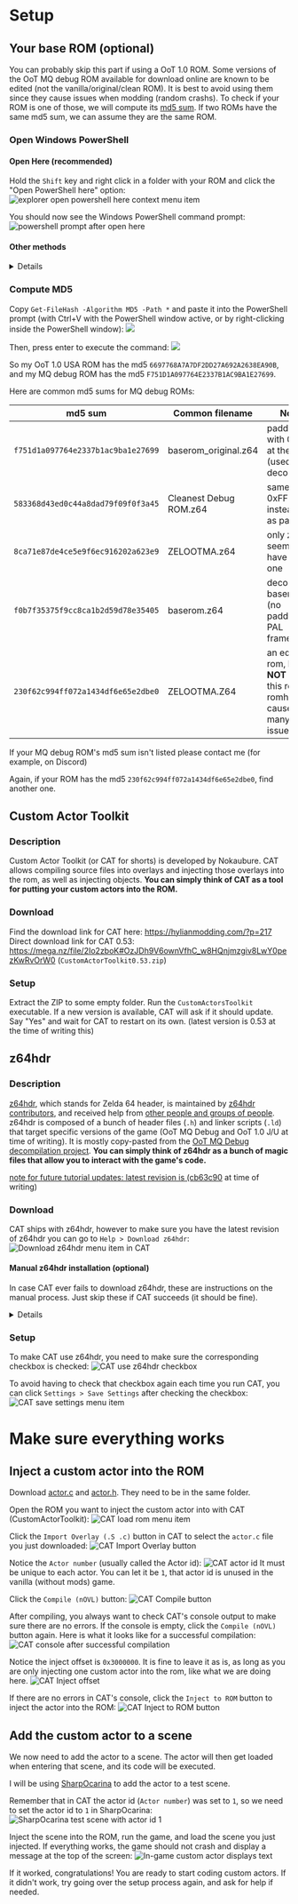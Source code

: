 # Setup

## Your base ROM (optional)

You can probably skip this part if using a OoT 1.0 ROM.
Some versions of the OoT MQ debug ROM available for download online are known to be edited (not the vanilla/original/clean ROM). It is best to avoid using them since they cause issues when modding (random crashs).
To check if your ROM is one of those, we will compute its [md5 sum](https://en.wikipedia.org/wiki/MD5). If two ROMs have the same md5 sum, we can assume they are the same ROM.

### Open Windows PowerShell

#### Open Here (recommended)

Hold the `Shift` key and right click in a folder with your ROM and click the "Open PowerShell here" option:
![explorer open powershell here context menu item](images/windows_explorer_open_powershell_here.png)

You should now see the Windows PowerShell command prompt:
![powershell prompt after open here](images/open_powershell_here_result.png)

#### Other methods

<details>

With start menu search, search `powershell`:
![windows start menu powershell search](images/windows_search_powershell.png)

Or by using the key combo `Windows+R` and executing `powershell`:
windows_execute_powershell.png

You then need to use the `cd` command to change the working directory to wherever your ROM is.
For example `cd /D E:\OoT64` (`/D` required if you switch partition, eg from `C:` to `D:`)

</details>

### Compute MD5

Copy `Get-FileHash -Algorithm MD5 -Path *` and paste it into the PowerShell prompt (with Ctrl+V with the PowerShell window active, or by right-clicking inside the PowerShell window):
![](images/powershell_md5_command.png)

Then, press enter to execute the command:
![](images/powershell_md5_command_result.png)

So my OoT 1.0 USA ROM has the md5 `6697768A7A7DF2DD27A692A2638EA90B`, and my MQ debug ROM has the md5 `F751D1A097764E2337B1AC9BA1E27699`.

Here are common md5 sums for MQ debug ROMs:

md5 sum | Common filename | Notes
---------------------------------- | ---------------------- | ------------------------------
`f751d1a097764e2337b1ac9ba1e27699` | baserom_original.z64   | padded with 0x00 at the end (used in decomp)
`583368d43ed0c44a8dad79f09f0f3a45` | Cleanest Debug ROM.z64 | same, with 0xFF instead of 0 as padding
`8ca71e87de4ce5e9f6ec916202a623e9` | ZELOOTMA.z64           | only zel seems to have this one
`f0b7f35375f9cc8ca1b2d59d78e35405` | baserom.z64            | decomp's baserom (no padding, PAL framerate)
`230f62c994ff072a1434df6e65e2dbe0` | ZELOOTMA.Z64           | an edited rom, **DO NOT USE** this rom for romhacking, causes many issues

If your MQ debug ROM's md5 sum isn't listed please contact me (for example, on Discord)

Again, if your ROM has the md5 `230f62c994ff072a1434df6e65e2dbe0`, find another one.

## Custom Actor Toolkit

### Description

Custom Actor Toolkit (or CAT for shorts) is developed by Nokaubure.
CAT allows compiling source files into overlays and injecting those overlays into the rom, as well as injecting objects.
**You can simply think of CAT as a tool for putting your custom actors into the ROM.**

### Download

Find the download link for CAT here: https://hylianmodding.com/?p=217
Direct download link for CAT 0.53: https://mega.nz/file/2Io2zboK#OzJDh9V6ownVfhC_w8HQnjmzgiv8LwY0pezKwRvOrW0 (`CustomActorToolkit0.53.zip`)

### Setup

Extract the ZIP to some empty folder.
Run the `CustomActorsToolkit` executable. If a new version is available, CAT will ask if it should update. Say "Yes" and wait for CAT to restart on its own. (latest version is 0.53 at the time of writing this)

## z64hdr

### Description

[z64hdr](https://github.com/turpaan64/z64hdr), which stands for Zelda 64 header, is maintained by [z64hdr contributors](https://github.com/turpaan64/z64hdr/graphs/contributors), and received help from [other people and groups of people](https://github.com/turpaan64/z64hdr#credits).
z64hdr is composed of a bunch of header files (`.h`) and linker scripts (`.ld`) that target specific versions of the game (OoT MQ Debug and OoT 1.0 J/U at time of writing). It is mostly copy-pasted from the [OoT MQ Debug decompilation project](https://github.com/zeldaret/oot).
**You can simply think of z64hdr as a bunch of magic files that allow you to interact with the game's code.**

[note for future tutorial updates: latest revision is (cb63c90](https://github.com/turpaan64/z64hdr/tree/cb63c9049ed7590b13c7dfd90aca264130e41e0e) at time of writing)

### Download

CAT ships with z64hdr, however to make sure you have the latest revision of z64hdr you can go to `Help > Download z64hdr`:
![Download z64hdr menu item in CAT](images/cat_download_z64hdr.png)

#### Manual z64hdr installation (optional)

In case CAT ever fails to download z64hdr, these are instructions on the manual process. Just skip these if CAT succeeds (it should be fine).

<details>

You can find z64hdr on the github repository: https://github.com/turpaan64/z64hdr
You can download the whole repository as a zip file by clicking the green "Code" button, then "Download ZIP":
![z64hdr github repo zip download screenshot](images/z64hdr_github_download_zip.png)

Extract the ZIP and rename the `z64hdr-main` folder to `z64hdr`. Open the folder where the `CustomActorsToolkit` executable is, and find the `gcc` folder. Move the `z64hdr` folder into `gcc/mips64/include/`.

If you did this right, there should be a bunch of files (such as `README.md` and `oot_debug.h`) in `gcc/mips64/include/z64hdr`:
![z64hdr files in CAT folders windows explorer screenshot](images/z64hdr_cat_location.png)

</details>

### Setup

To make CAT use z64hdr, you need to make sure the corresponding checkbox is checked:
![CAT use z64hdr checkbox](images/cat_use_z64hdr_checkbox.png)

To avoid having to check that checkbox again each time you run CAT, you can click `Settings > Save Settings` after checking the checkbox:
![CAT save settings menu item](images/cat_save_settings.png)

# Make sure everything works

## Inject a custom actor into the ROM

Download [actor.c](../custom_actor_base/actor.c) and [actor.h](../custom_actor_base/actor.h). They need to be in the same folder.

Open the ROM you want to inject the custom actor into with CAT (CustomActorToolkit):
![CAT load rom menu item](images/cat_load_rom_menu_item.png)

Click the `Import Overlay (.S .c)` button in CAT to select the `actor.c` file you just downloaded:
![CAT Import Overlay button](images/cat_import_overlay_button.png)

Notice the `Actor number` (usually called the Actor id):
![CAT actor id](images/cat_actor_id.png)
It must be unique to each actor. You can let it be `1`, that actor id is unused in the vanilla (without mods) game.

Click the `Compile (nOVL)` button:
![CAT Compile button](images/cat_compile_button.png)

After compiling, you always want to check CAT's console output to make sure there are no errors.
If the console is empty, click the `Compile (nOVL)` button again.
Here is what it looks like for a successful compilation:
![CAT console after successful compilation](images/cat_console_compile_successful.png)

Notice the inject offset is `0x3000000`. It is fine to leave it as is, as long as you are only injecting one custom actor into the rom, like what we are doing here.
![CAT Inject offset](images/cat_inject_offset.png)

If there are no errors in CAT's console, click the `Inject to ROM` button to inject the actor into the ROM:
![CAT Inject to ROM button](images/cat_inject_to_rom_button.png)

## Add the custom actor to a scene

We now need to add the actor to a scene. The actor will then get loaded when entering that scene, and its code will be executed.

I will be using [SharpOcarina](https://hylianmodding.com/?p=240) to add the actor to a test scene.

Remember that in CAT the actor id (`Actor number`) was set to `1`, so we need to set the actor id to `1` in SharpOcarina:
![SharpOcarina test scene with actor id 1](images/sharpocarina_test_scene_actorid.png)

Inject the scene into the ROM, run the game, and load the scene you just injected.
If everything works, the game should not crash and display a message at the top of the screen:
![In-game custom actor displays text](images/ingame_basic_actor_screentext.png)

If it worked, congratulations! You are ready to start coding custom actors.
If it didn't work, try going over the setup process again, and ask for help if needed.
